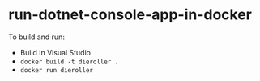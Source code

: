 # run-dotnet-console-app-in-docker

To build and run:
- Build in Visual Studio
- `docker build -t dieroller .`
- `docker run dieroller`